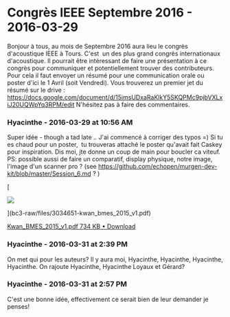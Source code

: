 # Congrès IEEE Septembre 2016  - 2016-03-29

Bonjour à tous,   au mois de Septembre 2016 aura lieu le congrès d'acoustique IEEE à Tours. C'est  un des plus grand congrès internationaux d'acoustique. Il pourrait être intéressant de faire une présentation à ce congrès pour communiquer et potentiellement trouver des contributeurs.   Pour cela il faut envoyer un résumé pour une communication orale ou poster d'ici le 1 Avril (soit Vendredi). Vous trouverez un premier jet du résumé sur le drive :  <https://docs.google.com/document/d/15imsUDxaRaKlkY5SKQPMc9pjbVXLxiJ20UQWpYq3RPM/edit>  N'hésitez pas à faire des commentaires.

### **Hyacinthe** - 2016-03-29 at 10:56 AM

Super idée - though a tad late .. J'ai commencé à corriger des typos =)   Si tu es chaud pour un poster,  tu trouveras attaché le poster qu'avait fait Caskey pour inspiration. Dis moi, jte donne un coup de main pour boucler ca viteuf.   PS: possible aussi de faire un comparatif, display physique, notre image, l'image d'un scanner pro ?   (see <https://github.com/echopen/murgen-dev-kit/blob/master/Session_6.md> ? ) 

[

![](./../../zz_assets/images/previews/3034651-kwan_bmes_2015_v1.png)

](bc3-raw/files/3034651-kwan_bmes_2015_v1.pdf)

[Kwan_BMES_2015_v1.pdf 734 KB • Download](bc3-raw/files/3034651-kwan_bmes_2015_v1.pdf)

### **Hyacinthe** - 2016-03-31 at 2:39 PM

On met qui pour les auteurs?   Il y aura moi, Hyacinthe, Hyacinthe, Hyacinthe, Hyacinthe.  On rajoute Hyacinthe, Hyacinthe Loyaux et Gérard?

### **Hyacinthe** - 2016-03-31 at 2:57 PM

C'est une bonne idée, effectivement ce serait bien de leur demander je penses!

